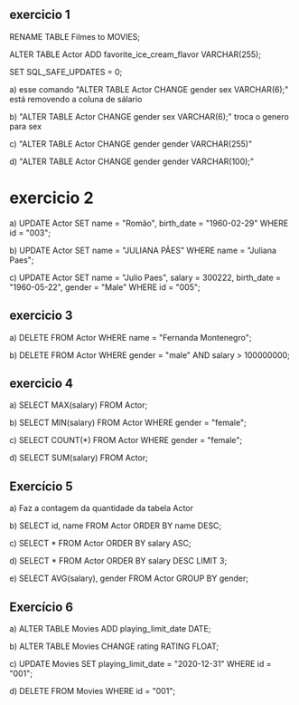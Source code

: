 ## exercicio 1

RENAME TABLE Filmes to MOVIES;

ALTER TABLE Actor ADD favorite_ice_cream_flavor VARCHAR(255);

SET SQL_SAFE_UPDATES = 0;

a) esse comando "ALTER TABLE Actor CHANGE gender sex VARCHAR(6);" está removendo a coluna de sálario

b) "ALTER TABLE Actor CHANGE gender sex VARCHAR(6);" troca o genero para sex

c) "ALTER TABLE Actor CHANGE gender gender VARCHAR(255)"

d) "ALTER TABLE Actor CHANGE gender gender VARCHAR(100);"

# exercicio 2

a) UPDATE Actor
SET
name = "Romão",
birth_date = "1960-02-29"
WHERE id = "003";

b) UPDATE Actor
SET name = "JULIANA PÃES"
WHERE name = "Juliana Paes";

c) UPDATE Actor
SET name = "Julio Paes",
salary = 300222,
birth_date = "1960-05-22",
gender = "Male"
WHERE id = "005";

## exercicio 3

a) DELETE FROM Actor WHERE name = "Fernanda Montenegro";

b) DELETE FROM Actor WHERE gender = "male" AND salary > 100000000;

## exercicio 4

a)
SELECT MAX(salary) FROM Actor;

b)
SELECT MIN(salary) FROM Actor WHERE gender = "female";

c)
SELECT COUNT(\*) FROM Actor WHERE gender = "female";

d)
SELECT SUM(salary) FROM Actor;

## Exercício 5

a)
Faz a contagem da quantidade da tabela Actor

b)
SELECT id, name FROM Actor
ORDER BY name DESC;

c)
SELECT \* FROM Actor
ORDER BY salary ASC;

d)
SELECT \* FROM Actor
ORDER BY salary DESC
LIMIT 3;

e)
SELECT AVG(salary), gender
FROM Actor
GROUP BY gender;

## Exercício 6

a)
ALTER TABLE Movies ADD playing_limit_date DATE;

b)
ALTER TABLE Movies CHANGE rating RATING FLOAT;

c)
UPDATE Movies
SET playing_limit_date = "2020-12-31"
WHERE id = "001";

d)
DELETE FROM Movies WHERE id = "001";
